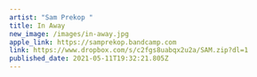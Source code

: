 ```yaml
---
artist: "Sam Prekop "
title: In Away
new_image: /images/in-away.jpg
apple_link: https://samprekop.bandcamp.com
link: https://www.dropbox.com/s/c2fgs8uabqx2u2a/SAM.zip?dl=1
published_date: 2021-05-11T19:32:21.805Z
---
```

